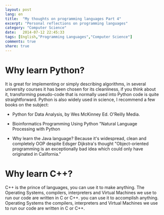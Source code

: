 ```yaml
---
layout: post
lang: en
title:  "My thoughts on programming languages Part 4"
excerpt: "Personal reflections on programming languages"
category: "Computer Science"
date:   2014-07-12 22:45:33
tags: [English,"Programming Languages","Computer Science"]
comments: true
share: true
---
```


# Why learn Python? 
It is great for implementing or simply describing algorithms, in several university courses it has been chosen for its cleanliness, if you think about it, transforming pseudo-code that is normally used into Python code is quite straightforward.
Python is also widely used in science, I recommend a few books on the subject: 

* Python for Data Analysis, by Wes McKinney Ed. O'Reilly Media.
* Bioinformatics Programming Using Python "Natural Language Processing with Python

* Why learn the Java language? 
Because it's widespread, clean and completely OOP despite Edsger Dijkstra's thought "Object-oriented programming is an exceptionally bad idea which could only have originated in California." 

# Why learn C++? 
C++ is the prince of languages, you can use it to make anything. The Operating Systems, compilers, interpreters and Virtual Machines we use to run our code are written in C or C++.
you can use it to accomplish anything. Operating Systems the compilers, interpreters and Virtual Machines we use to run our code are written in C or C++.



